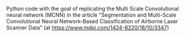 Python code with the goal of replicating the Multi Scale Convolutional neural network (MCNN) in the article "Segmentation and Multi-Scale Convolutional Neural
Network-Based Classification of Airborne Laser
Scanner Data" (at https://www.mdpi.com/1424-8220/18/10/3347) 